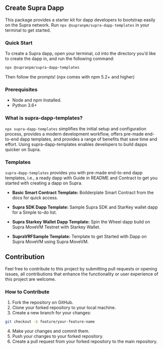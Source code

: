 ## Create Supra Dapp
This package provides a starter kit for dapp developers to bootstrap easily on the Supra network. Run `npx @supranpm/supra-dapp-templates` in your terminal to get started.

### Quick Start

To create a Supra dapp, open your terminal, cd into the directory you’d like to create the dapp in, and run the following command:

```bash
npx @supranpm/supra-dapp-templates
```
Then follow the prompts!
(npx comes with npm 5.2+ and higher)

### Prerequisites
- Node and npm Installed.
- Python 3.6+

### What is supra-dapp-templates?
`npx supra-dapp-templates` simplifies the initial setup and configuration process, provides a modern development workflow, offers pre-made end-to-end dapp templates, and provides a range of benefits that save time and effort. Using supra-dapp-templates enables developers to build dapps quicker on Supra.

### Templates
`supra-dapp-templates` provides you with pre-made end-to-end dapp templates, i.e., a ready dapp with Guide in README and Contract to get you started with creating a dapp on Supra.

- **Basic Smart Contract Template:** Boilderplate Smart Contract from the docs for quick access.

- **Supra SDK Dapp Template:** Sample Supra SDK and StarKey wallet dapp for a Simple to-do list.

- **Supra Starkey Wallet Dapp Template:** Spin the Wheel dapp build on Supra MoveVM Testnet with Starkey Wallet.

- **SupraVRFSample Template:** Template to get Started with Dapp on Supra MoveVM using Supra MoveVM.
 
## Contribution
Feel free to contribute to this project by submitting pull requests or opening issues, all contributions that enhance the functionality or user experience of this project are welcome.

### How to Contribute

1. Fork the repository on GitHub.
2. Clone your forked repository to your local machine.
3. Create a new branch for your changes:

```bash
git checkout -b feature/your-feature-name
```
4. Make your changes and commit them.
5. Push your changes to your forked repository.
6. Create a pull request from your forked repository to the main repository.
